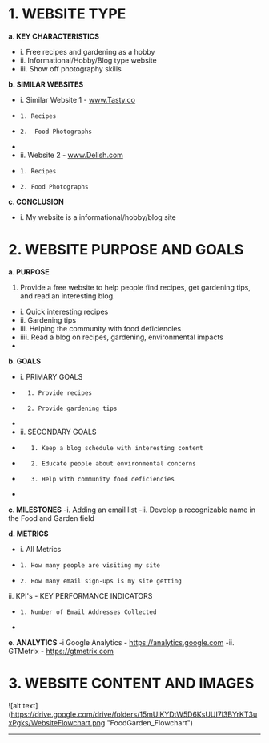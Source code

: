 # 1. WEBSITE TYPE

  **a. KEY CHARACTERISTICS**
 - i. Free recipes and gardening as a hobby
- ii. Informational/Hobby/Blog type website
- iii. Show off photography skills

 **b. SIMILAR WEBSITES**
 - i. Similar Website 1 - www.Tasty.co
 -     1. Recipes
 -     2.  Food Photographs
 -  
 - ii. Website 2 - www.Delish.com
 -     1. Recipes
 -     2. Food Photographs

 **c. CONCLUSION**
- i. My website is a informational/hobby/blog site

# 2. WEBSITE PURPOSE AND GOALS
**a. PURPOSE**
 1. Provide a free website to help people find recipes, get gardening tips, and read an interesting blog.

 - i. Quick interesting recipes 
 - ii. Gardening tips
 - iii. Helping the community with food deficiencies
 - iiii. Read a blog on recipes, gardening, environmental impacts
 - 
**b. GOALS**
- i.   PRIMARY GOALS
-       1. Provide recipes
-       2. Provide gardening tips
-       
- ii.  SECONDARY GOALS
-        1. Keep a blog schedule with interesting content
-        2. Educate people about environmental concerns
-        3. Help with community food deficiencies
-        
**c. MILESTONES**
-i. Adding an email list
-ii. Develop a recognizable name in the Food and Garden field

**d. METRICS**
- i.  All Metrics
-     1. How many people are visiting my site
-     2. How many email sign-ups is my site getting

ii. KPI's - KEY PERFORMANCE INDICATORS
-     1. Number of Email Addresses Collected
-     
**e. ANALYTICS**
-i Google Analytics - 
    https://analytics.google.com
-ii. GTMetrix - https://gtmetrix.com 

# 3. WEBSITE CONTENT AND IMAGES
![alt text] (https://drive.google.com/drive/folders/15mUlKYDtW5D6KsUUI7l3BYrKT3uxPgks/WebsiteFlowchart.png "FoodGarden_Flowchart")


- --




